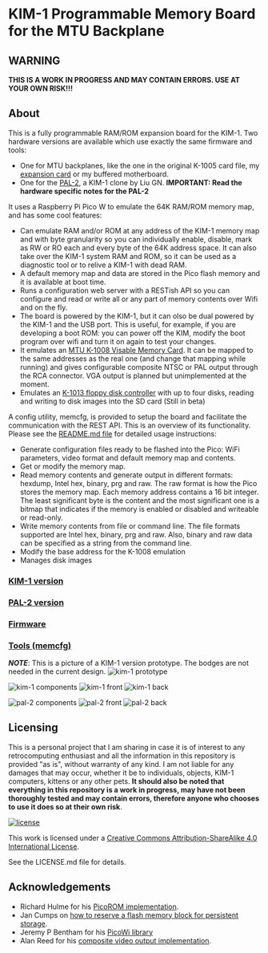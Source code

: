 # KIM-1 Programmable Memory Board for the MTU Backplane

## **WARNING**

**THIS IS A WORK IN PROGRESS AND MAY CONTAIN ERRORS. USE AT YOUR OWN RISK!!!**

## About

This is a fully programmable RAM/ROM expansion board for the KIM-1. Two hardware versions are available which use exactly the same firmware and tools:

* One for MTU backplanes, like the one in the original K-1005 card file, my [expansion card](https://github.com/eduardocasino/kim-1-mtu-expansion-card) or my buffered motherboard.
* One for the [PAL-2](https://www.tindie.com/products/kim1/pal-2-a-mos-6502-powered-computer-kit/), a KIM-1 clone by Liu GN. **IMPORTANT: Read the hardware specific notes for the PAL-2**

It uses a Raspberry Pi Pico W to emulate the 64K RAM/ROM memory map, and has some cool features:

* Can emulate RAM and/or ROM at any address of the KIM-1 memory map and with byte granularity so you can individually enable, disable, mark as RW or RO each and every byte of the 64K address space. It can also take over the KIM-1 system RAM and ROM, so it can be used as a diagnostic tool or to relive a KIM-1 with dead RAM.
* A default memory map and data are stored in the Pico flash memory and it is available at boot time.
* Runs a configuration web server with a RESTish API so you can configure and read or write all or any part of memory contents over Wifi and on the fly.
* The board is powered by the KIM-1, but it can olso be dual powered by the KIM-1 and the USB port. This is useful, for example, if you are developing a boot ROM: you can power off the KIM, modify the boot program over wifi and turn it on again to test your changes.
* It emulates an [MTU K-1008 Visable Memory Card](https://github.com/eduardocasino/k-1008-visable-memory-card-replica). It can be mapped to the same addresses as the real one (and change that mapping while running) and gives configurable composite NTSC or PAL output through the RCA connector. VGA output is planned but unimplemented at the moment.
* Emulates an [K-1013 floppy disk controller](http://retro.hansotten.nl/uploads/mtu/MTU%20K-1013%20manual.pdf) with up to four disks, reading and writing to disk images into the SD card (Still in beta)

A config utility, memcfg, is provided to setup the board and facilitate the communication with the REST API. This is an overview of its functionality. Please see the [README.md file](https://github.com/eduardocasino/kim-1-programmable-memory-card/tree/main/tools) for detailed usage instructions:

* Generate configuration files ready to be flashed into the Pico: WiFi parameters, video format and default memory map and contents.
* Get or modify the memory map.
* Read memory contents and generate output in different formats: hexdump, Intel hex, binary, prg and raw. The raw format is how the Pico stores the memory map. Each memory address contains a 16 bit integer. The least significant byte is the content and the most significant one is a bitmap that indicates if the memory is enabled or disabled and writeable or read-only.
* Write memory contents from file or command line. The file formats supported are Intel hex, binary, prg and raw. Also, binary and raw data can be specified as a string from the command line.
* Modify the base address for the K-1008 emulation
* Manages disk images

### [KIM-1 version](https://github.com/eduardocasino/kim-1-programmable-memory-card/tree/main/hardware/kim-1-mtu)
### [PAL-2 version](https://github.com/eduardocasino/kim-1-programmable-memory-card/tree/main/hardware/pal-2)
### [Firmware](https://github.com/eduardocasino/kim-1-programmable-memory-card/tree/main/firmware)
### [Tools (memcfg)](https://github.com/eduardocasino/kim-1-programmable-memory-card/tree/main/tools)

***NOTE***: This is a picture of a KIM-1 version prototype. The bodges are not needed in the current design.
![kim-1 prototype](https://github.com/eduardocasino/kim-1-programmable-memory-card/blob/main/hardware/kim-1-mtu/images/kim-1-programmable-memory-proto.png?raw=true)

![kim-1 components](https://github.com/eduardocasino/kim-1-programmable-memory-card/blob/main/hardware/kim-1-mtu/images/kim-1-programmable-memory.png?raw=true)
![kim-1 front](https://github.com/eduardocasino/kim-1-programmable-memory-card/blob/main/hardware/kim-1-mtu/images/kim-1-programmable-memory-front.png?raw=true)
![kim-1 back](https://github.com/eduardocasino/kim-1-programmable-memory-card/blob/main/hardware/kim-1-mtu/images/kim-1-programmable-memory-back.png?raw=true)

![pal-2 components](https://github.com/eduardocasino/kim-1-programmable-memory-card/blob/main/hardware/pal-2/images/pal-2-programmable-memory-card-real.png?raw=true)
![pal-2 front](https://github.com/eduardocasino/kim-1-programmable-memory-card/blob/main/hardware/pal-2/images/pal-2-programmable-memory-card-front.png?raw=true)
![pal-2 back](https://github.com/eduardocasino/kim-1-programmable-memory-card/blob/main/hardware/pal-2/images/pal-2-programmable-memory-card-back.png?raw=true)

## Licensing

This is a personal project that I am sharing in case it is of interest to any retrocomputing enthusiast and all the information in this repository is provided "as is", without warranty of any kind. I am not liable for any damages that may occur, whether it be to individuals, objects, KIM-1 computers, kittens or any other pets. **It should also be noted that everything in this repository is a work in progress, may have not been thoroughly tested and may contain errors, therefore anyone who chooses to use it does so at their own risk**.

[![license](https://i.creativecommons.org/l/by-sa/4.0/88x31.png)](http://creativecommons.org/licenses/by-sa/4.0/)

This work is licensed under a [Creative Commons Attribution-ShareAlike 4.0 International License](http://creativecommons.org/licenses/by-sa/4.0/).

See the LICENSE.md file for details.

## Acknowledgements

* Richard Hulme for his [PicoROM implementation](https://github.com/rhulme/picoROM_pio).
* Jan Cumps on [how to reserve a flash memory block for persistent storage](https://community.element14.com/products/raspberry-pi/b/blog/posts/raspberry-pico-c-sdk-reserve-a-flash-memory-block-for-persistent-storage).
* Jeremy P Bentham for his [PicoWi library](http://iosoft.blog/picowi)
* Alan Reed for his [composite video output implementation](https://github.com/alanpreed/pico-composite-video).
